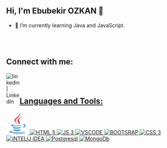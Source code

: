 ## Hi, I'm Ebubekir OZKAN 👋

- 🌱 I’m currently learning Java and JavaScript.





<br/>
<br/>

## Connect with me:
<a href="https://www.linkedin.com/in/ebubekirozkan/)" target="_blank"><img align="left" alt="linkedin | LinkedIn" width="36px" src="https://raw.githubusercontent.com/peterthehan/peterthehan/master/assets/linkedin.svg" />



<br>
</br>

## Languages and Tools:
<a href="https://www.java.com" target="_blank"> <img src="https://raw.githubusercontent.com/devicons/devicon/master/icons/java/java-original.svg" alt="JAVA" wwidth="80" height="60"/> </a>
<a href="https://html.com/" target="_blank"> <img src="https://upload.wikimedia.org/wikipedia/commons/6/61/HTML5_logo_and_wordmark.svg" alt="HTML 5" width="80" height="60"/> </a>
<a href="https://javascript.com/" target="_blank"> <img src="https://upload.wikimedia.org/wikipedia/commons/thumb/9/99/Unofficial_JavaScript_logo_2.svg/640px-Unofficial_JavaScript_logo_2.svg.png" alt="JS 3" width="80" height="60"/> </a>
<a href="https://code.visualstudio.com/" target="_blank"> <img src="https://user-images.githubusercontent.com/806104/98771085-46d8f180-23a9-11eb-9caf-9d4c0f605749.png" alt="VSCODE" width="80" height="60"/> </a>
<a href="https://getbootstrap.com" target="_blank"> <img src="https://upload.wikimedia.org/wikipedia/commons/b/b2/Bootstrap_logo.svg" alt="BOOTSRAP" width="80" height="60"/> </a>
<a href="#" target="_blank"> <img src="https://upload.wikimedia.org/wikipedia/commons/3/3d/CSS.3.svg" alt="CSS 3" width="80" height="60"/> </a>
<a href="#" target="_blank"> <img src="https://upload.wikimedia.org/wikipedia/commons/9/9c/IntelliJ_IDEA_Icon.svg" alt="iNTELIJ iDEA" width="80" height="60"/> </a>
<a href="#" target="_blank"> <img src="https://upload.wikimedia.org/wikipedia/commons/2/29/Postgresql_elephant.svg" alt="Postgresql" width="80" height="60"/> </a>
<a href="#" target="_blank"> <img src="https://upload.wikimedia.org/wikipedia/commons/0/00/Mongodb.png" alt="MongoDb" width="80" height="60 border-radius=50"/> </a>

